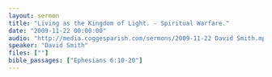 ```yaml
---
layout: sermon
title: "Living as the Kingdom of Light. - Spiritual Warfare."
date: "2009-11-22 00:00:00"
audio: "http://media.coggesparish.com/sermons/2009-11-22 David Smith.mp3"
speaker: "David Smith"
files: [""]
bible_passages: ["Ephesians 6:10-20"]
---
```

